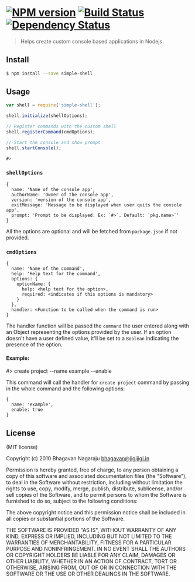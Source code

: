 #  [![NPM version][npm-image]][npm-url] [![Build Status][travis-image]][travis-url] [![Dependency Status][daviddm-url]][daviddm-image]

> Helps create custom console based applications in Nodejs.


## Install

```sh
$ npm install --save simple-shell
```


## Usage

```js
var shell = require('simple-shell');

shell.initialize(shellOptions);

// Register commands with the custom shell
shell.registerCommand(cmdOptions);

// Start the console and show prompt
shell.startConsole();

#>
```

### `shellOptions`
```
{
  name: 'Name of the console app',
  authorName: 'Owner of the console app',
  version: 'version of the console app',
  exitMessage: 'Message to be displayed when user quits the console app',
  prompt: 'Prompt to be displayed. Ex: `#>`. Default: `pkg.name>`'
}
```

All the options are optional and will be fetched from `package.json` if not provided.

### `cmdOptions`
```
{
  name: 'Name of the command',
  help: 'Help text for the command',
  options: {
    optionName: {
      help: <help text for the option>,
      required: <indicates if this options is mandatory>
    }
  },
  handler: <Function to be called when the command is run>
}
```
The handler function will be passed the `command` the user entered along with
an Object representing the options provided by the user. If an option doesn't
have a user defined value, it'll be set to a `Boolean` indicating the presence
of the option.

#### Example:
#> create project --name example --enable

This command will call the handler for `create project` command by passing in
the whole command and the following options:
```
{
  name: 'example',
  enable: true
}
```

## License

(MIT license)

Copyright (c) 2010 Bhagavan Nagaraju bhagavan@jigijigi.in

Permission is hereby granted, free of charge, to any person obtaining a copy of this software and associated documentation files (the "Software"), to deal in the Software without restriction, including without limitation the rights to use, copy, modify, merge, publish, distribute, sublicense, and/or sell copies of the Software, and to permit persons to whom the Software is furnished to do so, subject to the following conditions:

The above copyright notice and this permission notice shall be included in all copies or substantial portions of the Software.

THE SOFTWARE IS PROVIDED "AS IS", WITHOUT WARRANTY OF ANY KIND, EXPRESS OR IMPLIED, INCLUDING BUT NOT LIMITED TO THE WARRANTIES OF MERCHANTABILITY, FITNESS FOR A PARTICULAR PURPOSE AND NONINFRINGEMENT. IN NO EVENT SHALL THE AUTHORS OR COPYRIGHT HOLDERS BE LIABLE FOR ANY CLAIM, DAMAGES OR OTHER LIABILITY, WHETHER IN AN ACTION OF CONTRACT, TORT OR OTHERWISE, ARISING FROM, OUT OF OR IN CONNECTION WITH THE SOFTWARE OR THE USE OR OTHER DEALINGS IN THE SOFTWARE.


[npm-url]: https://npmjs.org/package/simple-shell
[npm-image]: https://badge.fury.io/js/simple-shell.svg
[travis-url]: https://travis-ci.org/bhagn/simple-shell
[travis-image]: https://travis-ci.org/bhagn/simple-shell.svg?branch=master
[daviddm-url]: https://david-dm.org/bhagn/simple-shell.svg?theme=shields.io
[daviddm-image]: https://david-dm.org/bhagn/simple-shell
